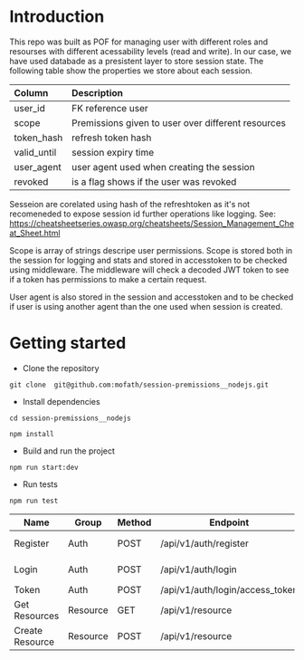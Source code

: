 # Introduction

This repo was built as POF for managing user with different roles and resourses with different acessability levels (read and write). In our case, we have used databade as a presistent layer to store session state. The following table show the properties we store about each session.

| Column | Description |
| :--- | :--- |
| user_id | FK reference user |
|  scope | Premissions given to user over different resources  |
| token_hash| refresh token hash |
| valid_until | session expiry time |
| user_agent | user agent used when creating the session |
|  revoked | is a flag shows if the user was revoked |

Sesseion are corelated using hash of the refreshtoken as it's not recomeneded to expose session id further operations like logging.
See: https://cheatsheetseries.owasp.org/cheatsheets/Session_Management_Cheat_Sheet.html

Scope is array of strings descripe user permissions. Scope is stored both in the session for logging and stats and stored in accesstoken to be checked using middleware. The middleware will check a decoded JWT token to see if a token has permissions to make a certain request.

User agent is also stored in the session and accesstoken and to be checked if user is using another agent than the one used when session is created.

# Getting started
- Clone the repository
```
git clone  git@github.com:mofath/session-premissions__nodejs.git
```
- Install dependencies
```
cd session-premissions__nodejs

npm install
```
- Build and run the project
```
npm run start:dev
```

- Run tests
```
npm run test
```
 
 
 | Name            | Group    | Method | Endpoint                        | Scope            | Body              |
|-----------------|----------|--------|---------------------------------|------------------|-------------------|
| Register        | Auth     | POST   | /api/v1/auth/register           | Public           | username password |
| Login           | Auth     | POST   | /api/v1/auth/login              | Public           | username password |
| Token           | Auth     | POST   | /api/v1/auth/login/access_token | Public           | refreshToken      |
| Get Resources   | Resource | GET    | /api/v1/resource                | [resource:read]  |                   |
| Create Resource | Resource | POST   | /api/v1/resource                | [resource:write] | title             |

